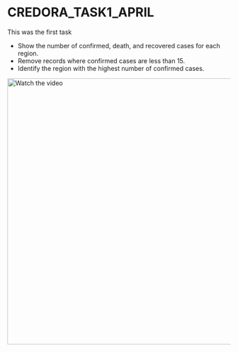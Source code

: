 # CREDORA_TASK1_APRIL
This was the first task

- Show the number of confirmed, death, and recovered cases for each region.
- Remove records where confirmed cases are less than 15.
- Identify the region with the highest number of confirmed cases.

<a href="D:\CREDORA\CREDORA_TASK1_APRIL\New folder\Heart Disease Predictor - Google Chrome 2025-04-16 10-25-39.mp4" target="_blank">
  <img src="https://img.youtube.com/vi/dQw4w9WgXcQ/0.jpg" alt="Watch the video" width="600"/>
</a>